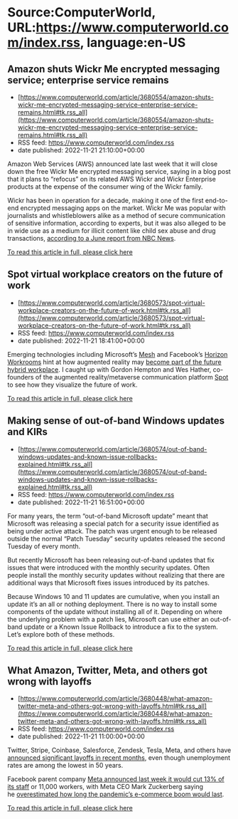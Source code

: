 # Source:ComputerWorld, URL:https://www.computerworld.com/index.rss, language:en-US

## Amazon shuts Wickr Me encrypted messaging service; enterprise service remains
 - [https://www.computerworld.com/article/3680554/amazon-shuts-wickr-me-encrypted-messaging-service-enterprise-service-remains.html#tk.rss_all](https://www.computerworld.com/article/3680554/amazon-shuts-wickr-me-encrypted-messaging-service-enterprise-service-remains.html#tk.rss_all)
 - RSS feed: https://www.computerworld.com/index.rss
 - date published: 2022-11-21 21:10:00+00:00

<article>
	<section class="page">
<p>Amazon Web Services (AWS) announced late last week that it will close down the free Wickr Me encrypted messaging service, saying in a blog post that it plans to “refocus” on its related AWS Wickr and Wickr Enterprise products at the expense of the consumer wing of the Wickr family.</p><p>Wickr has been in operation for a decade, making it one of the first end-to-end encrypted messaging apps on the market. Wickr Me was popular with journalists and whistleblowers alike as a method of secure communication of sensitive information, according to experts, but it was also alleged to be in wide use as a medium for illicit content like child sex abuse and drug transactions, <a href="https://www.nbcnews.com/tech/tech-news/wickr-amazon-aws-child-messaging-app-sex-abuse-problem-rcna20674" rel="nofollow">according to a June report from NBC News</a>.</p><p class="jumpTag"><a href="https://www.computerworld.com/article/3680554/amazon-shuts-wickr-me-encrypted-messaging-service-enterprise-service-remains.html#jump">To read this article in full, please click here</a></p></section></article>

## Spot virtual workplace creators on the future of work
 - [https://www.computerworld.com/article/3680573/spot-virtual-workplace-creators-on-the-future-of-work.html#tk.rss_all](https://www.computerworld.com/article/3680573/spot-virtual-workplace-creators-on-the-future-of-work.html#tk.rss_all)
 - RSS feed: https://www.computerworld.com/index.rss
 - date published: 2022-11-21 18:41:00+00:00

<article>
	<section class="page">
<p>Emerging technologies including Microsoft’s <a href="https://www.computerworld.com/article/3610236/microsofts-mesh-aims-for-mixed-reality-meetings-of-the-future.html">Mesh</a> and Facebook’s <a href="https://www.computerworld.com/article/3630408/facebook-promises-immersive-vr-meetings-with-horizon-workrooms.html">Horizon Workrooms</a> hint at how augmented reality may <a href="https://www.computerworld.com/article/3660056/6-virtual-collaboration-solutions-for-remote-teams.html">become part of the future hybrid workplace</a>. I caught up with Gordon Hempton and Wes Hather, co-founders of the augmented reality/metaverse communication platform <a href="https://www.spotvirtual.com/" rel="noopener nofollow" target="_blank">Spot</a> to see how they visualize the future of work.</p><p class="jumpTag"><a href="https://www.computerworld.com/article/3680573/spot-virtual-workplace-creators-on-the-future-of-work.html#jump">To read this article in full, please click here</a></p></section></article>

## Making sense of out-of-band Windows updates and KIRs
 - [https://www.computerworld.com/article/3680574/out-of-band-windows-updates-and-known-issue-rollbacks-explained.html#tk.rss_all](https://www.computerworld.com/article/3680574/out-of-band-windows-updates-and-known-issue-rollbacks-explained.html#tk.rss_all)
 - RSS feed: https://www.computerworld.com/index.rss
 - date published: 2022-11-21 16:51:00+00:00

<article>
	<section class="page">
<p>For many years, the term “out-of-band Microsoft update” meant that Microsoft was releasing a special patch for a security issue identified as being under active attack. The patch was urgent enough to be released outside the normal “Patch Tuesday” security updates released the second Tuesday of every month.</p><p>But recently Microsoft has been releasing out-of-band updates that fix issues that were introduced with the monthly security updates. Often people install the monthly security updates without realizing that there are additional ways that Microsoft fixes issues introduced by its patches.</p><p>Because Windows 10 and 11 updates are cumulative, when you install an update it’s an all or nothing deployment. There is no way to install some components of the update without installing all of it. Depending on where the underlying problem with a patch lies, Microsoft can use either an out-of-band update or a Known Issue Rollback to introduce a fix to the system. Let’s explore both of these methods.</p><p class="jumpTag"><a href="https://www.computerworld.com/article/3680574/out-of-band-windows-updates-and-known-issue-rollbacks-explained.html#jump">To read this article in full, please click here</a></p></section></article>

## What Amazon, Twitter, Meta, and others got wrong with layoffs
 - [https://www.computerworld.com/article/3680448/what-amazon-twitter-meta-and-others-got-wrong-with-layoffs.html#tk.rss_all](https://www.computerworld.com/article/3680448/what-amazon-twitter-meta-and-others-got-wrong-with-layoffs.html#tk.rss_all)
 - RSS feed: https://www.computerworld.com/index.rss
 - date published: 2022-11-21 11:00:00+00:00

<article>
	<section class="page">
<p>Twitter, Stripe, Coinbase, Salesforce, Zendesk, Tesla, Meta, and others have <a href="https://www.computerworld.com/article/3679733/tech-layoffs-in-2022-a-timeline.html">announced significant layoffs in recent months</a>, even though unemployment rates are among the lowest in 50 years.</p><p>Facebook parent company <a href="https://about.fb.com/news/2022/11/mark-zuckerberg-layoff-message-to-employees/amp/" rel="nofollow noopener" target="_blank">Meta announced last week it would cut 13% of its staff</a> or 11,000 workers, with Meta CEO Mark Zuckerberg saying he <a href="https://www.washingtonpost.com/technology/2022/11/10/meta-ecommerce-boom-stalls/" rel="nofollow noopener" target="_blank">overestimated how long the pandemic’s e-commerce boom would last</a>.</p><p class="jumpTag"><a href="https://www.computerworld.com/article/3680448/what-amazon-twitter-meta-and-others-got-wrong-with-layoffs.html#jump">To read this article in full, please click here</a></p></section></article>

